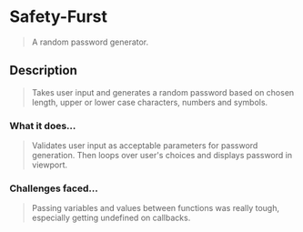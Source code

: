 # Safety-Furst
>A random password generator.

## Description
>Takes user input and generates a random password based on chosen length, upper or lower case characters, numbers and symbols.

### What it does...
>Validates user input as acceptable parameters for password generation. Then loops over user's choices and displays password in viewport.

### Challenges faced...
>Passing variables and values between functions was really tough, especially getting undefined on callbacks.